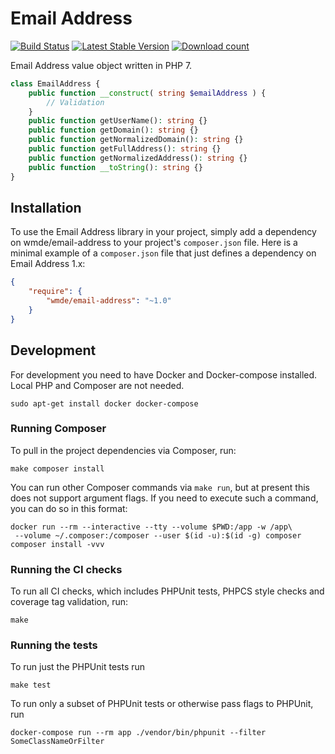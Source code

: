 # Email Address

[![Build Status](https://travis-ci.org/wmde/email-address.svg?branch=master)](https://travis-ci.org/wmde/email-address)
[![Latest Stable Version](https://poser.pugx.org/wmde/email-address/version.png)](https://packagist.org/packages/wmde/email-address)
[![Download count](https://poser.pugx.org/wmde/email-address/d/total.png)](https://packagist.org/packages/wmde/email-address)

Email Address value object written in PHP 7.

```php
class EmailAddress {
	public function __construct( string $emailAddress ) {
		// Validation
	}
	public function getUserName(): string {}
	public function getDomain(): string {}
	public function getNormalizedDomain(): string {}
	public function getFullAddress(): string {}
	public function getNormalizedAddress(): string {}
	public function __toString(): string {}
}
```

## Installation

To use the Email Address library in your project, simply add a dependency on wmde/email-address
to your project's `composer.json` file. Here is a minimal example of a `composer.json`
file that just defines a dependency on Email Address 1.x:

```json
{
    "require": {
        "wmde/email-address": "~1.0"
    }
}
```

## Development

For development you need to have Docker and Docker-compose installed. Local PHP and Composer are not needed.

    sudo apt-get install docker docker-compose

### Running Composer

To pull in the project dependencies via Composer, run:

    make composer install

You can run other Composer commands via `make run`, but at present this does not support argument flags.
If you need to execute such a command, you can do so in this format:

    docker run --rm --interactive --tty --volume $PWD:/app -w /app\
     --volume ~/.composer:/composer --user $(id -u):$(id -g) composer composer install -vvv

### Running the CI checks

To run all CI checks, which includes PHPUnit tests, PHPCS style checks and coverage tag validation, run:

    make
    
### Running the tests

To run just the PHPUnit tests run

    make test

To run only a subset of PHPUnit tests or otherwise pass flags to PHPUnit, run

    docker-compose run --rm app ./vendor/bin/phpunit --filter SomeClassNameOrFilter
